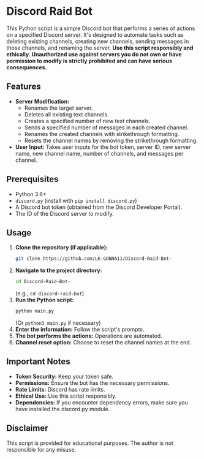 # Discord Raid Bot

This Python script is a simple Discord bot that performs a series of actions on a specified Discord server. It's designed to automate tasks such as deleting existing channels, creating new channels, sending messages in those channels, and renaming the server. **Use this script responsibly and ethically. Unauthorized use against servers you do not own or have permission to modify is strictly prohibited and can have serious consequences.**

## Features

* **Server Modification:**
    * Renames the target server.
    * Deletes all existing text channels.
    * Creates a specified number of new text channels.
    * Sends a specified number of messages in each created channel.
    * Renames the created channels with strikethrough formatting.
    * Resets the channel names by removing the strikethrough formatting.
* **User Input:** Takes user inputs for the bot token, server ID, new server name, new channel name, number of channels, and messages per channel.

## Prerequisites

* Python 3.6+
* `discord.py` (install with `pip install discord.py`)
* A Discord bot token (obtained from the Discord Developer Portal).
* The ID of the Discord server to modify.

## Usage

1.  **Clone the repository (if applicable):**
    ```bash
    git clone https://github.com/LK-GONNA11/Discord-Raid-Bot-
    ```
2.  **Navigate to the project directory:**
    ```bash
    cd Discord-Raid-Bot-
    ```
    (e.g., `cd discord-raid-bot`)
3.  **Run the Python script:**
    ```bash
    python main.py
    ```
    (Or `python3 main.py` if necessary)
4.  **Enter the information:** Follow the script's prompts.
5.  **The bot performs the actions:** Operations are automated.
6.  **Channel reset option:** Choose to reset the channel names at the end.

## Important Notes

* **Token Security:** Keep your token safe.
* **Permissions:** Ensure the bot has the necessary permissions.
* **Rate Limits:** Discord has rate limits.
* **Ethical Use:** Use this script responsibly.
* **Dependencies:** If you encounter dependency errors, make sure you have installed the discord.py module.

## Disclaimer

This script is provided for educational purposes. The author is not responsible for any misuse.
